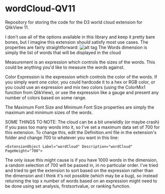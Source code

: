 wordCloud-QV11
==============

Repository for storing the code for the D3 world cloud extension for QlikView 11.

I don't use all of the options available in this library and keep it pretty bare bones, but I imagine this extension should satisfy most use cases. 
The properties are fairly straightforward:
![alt tag](http://community.qlik.com/servlet/JiveServlet/showImage/2-265261-22843/cloudprops.png)
The Words dimension is simply the list of words that will be displayed in the cloud
 
Measurement is an expression which controls the sizes of the words.  This could be anything you'd like to measure the words against.
 
Color Expression is the expression which controls the color of the words.  If you simply want one color, you could hardcode it to a hex or RGB color, or you could use an expression and mix two colors (using the ColorMix1 function from QlikView), or use the expression like a gauge and present any number of colors based on some range.
 
The Maximum Font Size and Minimum Font Size properties are simply the maximum and minimum sizes of the words.
 
SOME THINGS TO NOTE:
The cloud can be a bit unwieldly (or maybe crash) if you pass too many words into it, so I've set a maximum data set of 700 for this extension.  To change this, edit the Definition.xml file in the extension's folder and change 700 to whatever you want in this line:
```
<ExtensionObject Label="wordCloud" Description="wordCloud" PageHeight="700">
```
The only issue this might cause is if you have 1000 words in the dimension, a random selection of 700 will be passed in, in no particular order.  I've tried and tried to get the extension to sort based on the expression rather than the dimension and I think it's not possible (which may be a bug), so instead returning the top x number of words based on an expression might need to be done using set analysis, firstsortvalue, or ranking function.